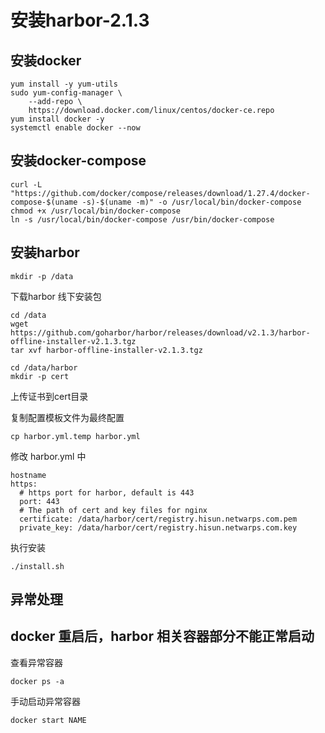 # 安装harbor-2.1.3

## 安装docker

```
yum install -y yum-utils
sudo yum-config-manager \
    --add-repo \
    https://download.docker.com/linux/centos/docker-ce.repo
yum install docker -y
systemctl enable docker --now
```

## 安装docker-compose

```
curl -L "https://github.com/docker/compose/releases/download/1.27.4/docker-compose-$(uname -s)-$(uname -m)" -o /usr/local/bin/docker-compose
chmod +x /usr/local/bin/docker-compose
ln -s /usr/local/bin/docker-compose /usr/bin/docker-compose
```

## 安装harbor

```
mkdir -p /data
```

下载harbor 线下安装包

```
cd /data
wget https://github.com/goharbor/harbor/releases/download/v2.1.3/harbor-offline-installer-v2.1.3.tgz
tar xvf harbor-offline-installer-v2.1.3.tgz

cd /data/harbor
mkdir -p cert

```

上传证书到cert目录

复制配置模板文件为最终配置

```
cp harbor.yml.temp harbor.yml
```

修改 harbor.yml 中 

```
hostname
https:
  # https port for harbor, default is 443
  port: 443
  # The path of cert and key files for nginx
  certificate: /data/harbor/cert/registry.hisun.netwarps.com.pem
  private_key: /data/harbor/cert/registry.hisun.netwarps.com.key

```

执行安装

```
./install.sh
```

## 异常处理

## docker 重启后，harbor 相关容器部分不能正常启动

查看异常容器

```
docker ps -a
```

手动启动异常容器

```
docker start NAME
```